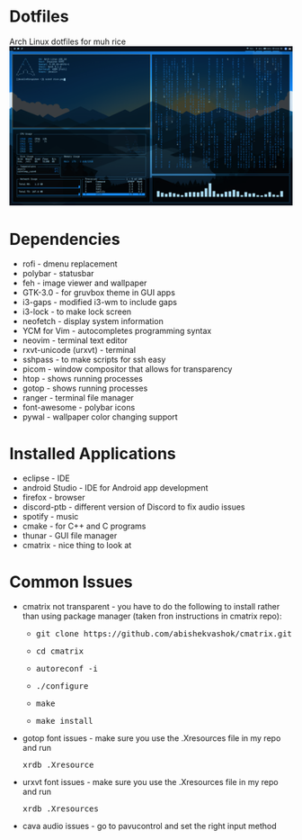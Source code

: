 # Dotfiles
Arch Linux dotfiles for muh rice
![Demo](rice1.png)

# Dependencies
<ul> 
  <li>rofi - dmenu replacement</li>
  <li>polybar - statusbar</li>
  <li>feh - image viewer and wallpaper</li>
  <li>GTK-3.0 - for gruvbox theme in GUI apps</li>
  <li>i3-gaps - modified i3-wm to include gaps</li>
  <li>i3-lock - to make lock screen</li>
  <li>neofetch - display system information</li>
  <li>YCM for Vim - autocompletes programming syntax</li>
  <li>neovim - terminal text editor</li>
  <li>rxvt-unicode (urxvt) - terminal</li>
  <li>sshpass - to make scripts for ssh easy</li>
  <li>picom - window compositor that allows for transparency</li>
  <li>htop - shows running processes</li>
  <li>gotop - shows running processes</li>
  <li>ranger - terminal file manager</li>
  <li>font-awesome - polybar icons</li>
  <li>pywal - wallpaper color changing support</li>
</ul>

# Installed Applications
<ul>
  <li>eclipse - IDE</li>
  <li>android Studio - IDE for Android app development</li>
  <li>firefox - browser</li>
  <li>discord-ptb - different version of Discord to fix audio issues</li>
  <li>spotify - music</li>
  <li>cmake - for C++ and C programs</li>
  <li>thunar - GUI file manager</li>
  <li>cmatrix - nice thing to look at</li>
</ul>

# Common Issues
<ul>
  <li>cmatrix not transparent - you have to do the following to install rather than using package manager (taken fron instructions in cmatrix repo):
    <ul>
      <li><pre>git clone https://github.com/abishekvashok/cmatrix.git</pre></li>
      <li><pre>cd cmatrix</pre></li>
      <li><pre>autoreconf -i</pre></li>
      <li><pre>./configure</pre></li>
      <li><pre>make</pre></li>
      <li><pre>make install</pre></li>
    </ul>
  </li>
   
  <li>gotop font issues - make sure you use the .Xresources file in my repo and run <pre>xrdb .Xresource</pre></li>
  <li>urxvt font issues - make sure you use the .Xresources file in my repo and run <pre>xrdb .Xresources</pre></li>
  <li>cava audio issues - go to pavucontrol and set the right input method</li>
</ul>
